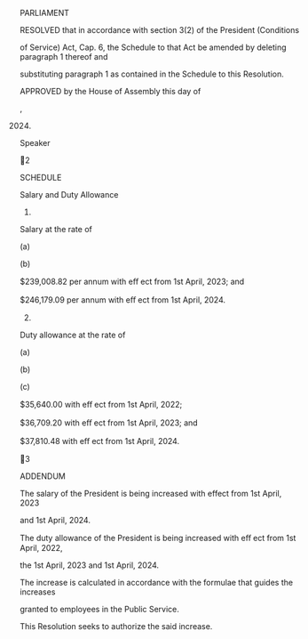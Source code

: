PARLIAMENT

RESOLVED that in accordance with section 3(2) of the President (Conditions

of Service) Act, Cap. 6, the Schedule to that Act be amended by deleting paragraph 1 thereof and

substituting paragraph 1 as contained in the Schedule to this Resolution.

APPROVED by the House of Assembly this          day of

,

2024.

Speaker

2

SCHEDULE

Salary and Duty Allowance

1.

Salary at the rate of

(a)

(b)

$239,008.82 per annum with eﬀ ect from 1st April, 2023; and

$246,179.09 per annum with eﬀ ect from 1st April, 2024.

2.

Duty allowance at the rate of

(a)

(b)

(c)

$35,640.00 with eﬀ ect from 1st April, 2022;

$36,709.20 with eﬀ ect from 1st April, 2023; and

$37,810.48 with eﬀ ect from 1st April, 2024.

3

ADDENDUM

The  salary  of  the  President  is  being  increased  with  effect  from  1st  April,  2023

and 1st April, 2024.

The duty allowance of the President is being increased with eﬀ ect from 1st April, 2022,

the 1st April, 2023 and 1st April, 2024.

The  increase  is  calculated  in  accordance  with  the  formulae  that  guides  the  increases

granted to employees in the Public Service.

This Resolution seeks to authorize the said increase.

